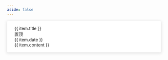 ```yaml
---
aside: false
---
```

  <div class="blog-list">
    <a :href="item.url" class="blog-item" @click="goPage(item.url)" v-for="item in blogsList" :key="item.title">
      <div class="blog-item-title">
        <div class="title">{{ item.title }}</div>
        <div class="sticky" v-if="item.sticky">置顶</div>
      </div>
      <div class="blog-item-info">
        <div class="date">
          <CalendarOutlined style="margin-right: 4px;" />{{ item.date }}
        </div>
        <div class="tags"></div>
      </div>
      <div class="blog-item-content">{{ item.content }}</div>
    </a>
  </div>
  <Pagination v-model:current="current" style="text-align: center;" :total="total" :page-size="pageSize" />

<script lang="ts" setup>
import { CalendarOutlined } from "@ant-design/icons-vue"
import { Pagination} from 'ant-design-vue'
import {data} from "../../docs/.vitepress/utils/blogs.data"
import { ref,computed } from 'vue'

const current = ref(1)
const pageSize = 5
const total = data.blogsList.length

const blogsList = computed(()=>data.blogsList.slice((current.value - 1) * pageSize, current.value * pageSize))

const goPage = (url) => {
  
}
</script>

<style lang="scss" scoped>
.blog-list {
  display: flex;
  flex-direction: column;

  .blog-item {
    border-radius: 4px;
    background-color: #fff;
    cursor: pointer;
    transition: all ease .5s;
    display: flex;
    flex-direction: column;
    padding: 16px 24px;
    box-shadow: 0 2px 10px 2px rgba(0, 0, 0, .1);
    text-decoration: none;

    &:not(:last-child) {
      margin-bottom: 20px;
    }

    &:hover {
      box-shadow: 0 3px 12px 3px rgba(0, 0, 0, .2);
    }

    &-title {
      display: flex;
      align-items: center;
      justify-content: space-between;

      .title {
        font-size: 20px;
        font-weight: 600;
        width: 80%;
        overflow: hidden;
        text-overflow: ellipsis;
        white-space: nowrap;
      }

      .sticky {
        border: 1px solid #3451b2;
        border-radius: 3px;
        color: #3451b2;
        padding: 2px 6px;
        font-size: 14px;
        line-height: 18px;
      }
    }

    &-info {
      display: flex;
      align-items: center;
      color: #67676c;
      font-size: 14px;
      border-bottom: 1px solid rgba(0, 0, 0, .12);

      .date {
        margin-right: 10px;
      }
    }

    &-content {
      text-overflow: ellipsis;
      display: -webkit-box;
      -webkit-box-orient: vertical;
      -webkit-line-clamp: 3;
      overflow: hidden;
      color: #86909c;
      margin-top: 8px;
      font-size: 14px;
    }
  }
}
</style>
